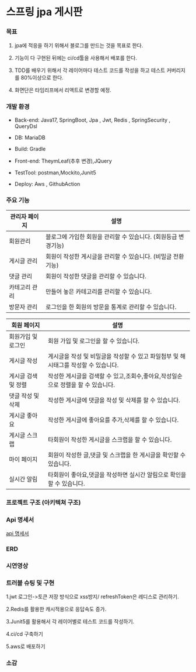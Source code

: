 # 스프링 jpa 게시판

### 목표
 
  1. jpa에 적응을 하기 위해서 블로그를 만드는 것을 목표로 한다. 


  2. 기능이 다 구현된 뒤에는 ci/cd툴을 사용해서 배포를 한다.


  3. TDD를 배우기 위해서 각 레이어마다 테스트 코드를 작성을 하고 테스트 커버리지를 80%이상으로 한다.


  4. 화면단은 타임리프에서 리액트로 변경할 예정.


### 개발 환경

- Back-end: Java17, SpringBoot, Jpa , Jwt, Redis , SpringSecurity , QueryDsl

- DB: MariaDB

- Build: Gradle

- Front-end: TheymLeaf(추후 변경),JQuery

- TestTool: postman,Mockito,Junit5

- Deploy: Aws , GithubAction

### 주요 기능

| 관리자 페이지 | 설명                                    |
|---------|---------------------------------------|
| 회원관리    | 블로그에 가입한 회원을  관리할 수 있습니다. (회원등급 변경기능) |
| 게시글 관리  | 회원이 작성한 게시글을 관리할 수 있습니다. (비밀글 전환 기능)  |
| 댓글 관리   | 회원이 작성한 댓글을 관리할 수 있습니다.               |
| 카테고리 관리 | 만들어 놓은 카테고리를 관리할 수 있습니다.              |
| 방문자 관리  | 로그인을 한 회원의 방문을 통계로 관리할 수 있습니다.        |

| 회원 페이지      | 설명                                               |
|-------------|--------------------------------------------------|
| 회원가입 및 로그인  | 회원 가입 및 로그인을 할 수 있습니다.                           |
| 게시글 작성      | 게시글을 작성 및 비밀글을 작성할 수 있고 파일첨부 및 해시태그를 작성할 수 있습니다. |
| 게시글 검색 및 정렬 | 작성한 게시글을 검색할 수 있고,조회수,좋아요,작성일순으로 정렬을 할 수 있습니다.   |
| 댓글 작성 및 삭제  | 작성한 게시글에 댓글을 작성 및 삭제를 할 수 있습니다.                  |
| 게시글 좋아요     | 작성한 게시글에 좋아요를 추가,삭제를 할 수 있습니다.                   |
| 게시글 스크랩     | 타회원이 작성한 게시글을 스크랩을 할 수 있습니다.                     |
| 마이 페이지      | 회원이 작성한 글,댓글 및 스크랩을 한 게시글을 확인할 수 있습니다.           |
| 실시간 알림      | 타회원이 좋아요,댓글을 작성하면 실시간 알림으로 확인을 할 수 있습니다.         |

### 프로젝트 구조 (아키텍쳐 구조)

### Api 명세서

[api 명세서](https://documenter.getpostman.com/view/18344373/2s93JqRQ1U)

### ERD



### 시연영상



### 트러블 슈팅 및 구현 

1.jwt 로그인->토큰 저장 방식으로 xss방지/ refreshToken은 레디스로 관리하기.

2.Redis를 활용한 캐시적용으로 응답속도 증가.

3.Junit5를 활용해서 각 레이어별로 테스트 코드를 작성하기.

4.ci/cd 구축하기

5.aws로 배포하기 

### 소감



